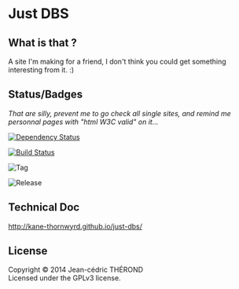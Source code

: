 Just DBS
========

## What is that ?
A site I'm making for a friend, I don't think you could get something interesting
from it. :)

## Status/Badges
*That are silly, prevent me to go check all single sites, and remind me personnal pages with "html W3C valid" on it…*

[![Dependency Status](https://gemnasium.com/kane-thornwyrd/just-dbs.png)](https://gemnasium.com/kane-thornwyrd/just-dbs)

[![Build Status](https://secure.travis-ci.org/kane-thornwyrd/just-dbs.png?branch=master)](http://travis-ci.org/kane-thornwyrd/just-dbs)

![Tag](http://img.shields.io/github/release/kane-thornwyrd/just-dbs.svg)

![Release](http://img.shields.io/github/tag/kane-thornwyrd/just-dbs.svg)

## Technical Doc
http://kane-thornwyrd.github.io/just-dbs/

## License
Copyright © 2014 Jean-cédric THÉROND  
Licensed under the GPLv3 license.
